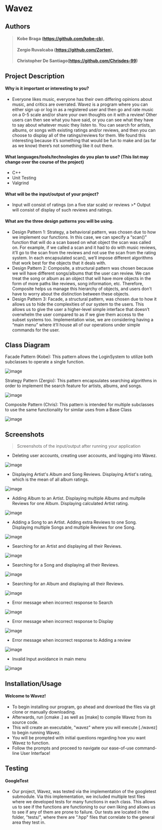 # Wavez

 ## Authors 
 > #### Kobe Braga (https://github.com/kobe-cb), 
 > #### Zergio Ruvalcaba (https://github.com/Zorten), 
 > #### Christopher De Santiago(https://github.com/Chrisdes-99)  
 
## Project Description
  #### Why is it important or interesting to you?
- Everyone likes music, everyone has their own differing opinions about music, and critics are overrated. Wavez is a program where you can either sign up or log in as a registered user and then go and rate music on a 0-5 scale and/or share your own thoughts on it with a review! Other users can then see what you have said, or you can see what they have to say about whatever music they listen to. You can search for artists, albums, or songs with existing ratings and/or reviews, and then you can choose to display all of the ratings/reviews for them. We found this interesting because it’s something that would be fun to make and (as far as we know) there’s not something like it out there. 

#### What languages/tools/technologies do you plan to use? (This list may change over the course of the project)
   - C++
   - Unit Testing
   - Valgrind
   
#### What will be the input/output of your project?
- Input will consist of ratings (on a five star scale) or reviews >* Output will consist of display of such reviews and ratings.

#### What are the three design patterns you will be using.
- Design Pattern 1: Strategy, a behavioral pattern, was chosen due to how we implement our functions. In this case, we can specify a 
“scan()” function that will do a scan based on what object the scan was called on. For example, if we called a scan and it had to do with music reviews, it’ll go to the scan from the reviews and not use the scan from the rating system. In each encapsulated scan(), we’ll impose different algorithms that work best for the objects that it deals with.
- Design Pattern 2: Composite, a structural pattern was chosen because we will have different songs/albums that the user can review. We can treat the song or album as an object that will have more objects in the form of more paths like reviews, song information, etc.  Therefore, Composite helps us manage this hierarchy of objects, and users don’t have to worry about the distinction between these objects. 
- Design Pattern 3: Facade, a structural pattern, was chosen due to how it allows us to hide the complexities of our system to the users. This allows us to give the user a higher-level simple interface that doesn’t overwhelm the user compared to as if we give them access to the subset systems too. Implementation wise, we are considering having a “main menu” where it’ll house all of our operations under simple commands for the user.

## Class Diagram

 Facade Pattern (Kobe): This pattern allows the LoginSystem to utilize both subclasses to operate a single function.
   
 ![image](./images/Facade.png)
 
 Strategy Pattern (Zergio): This pattern encapsulates searching algorithms in order to implement the search feature for artists, albums, and songs.
  
 ![image](./images/Strategy.png)
 
 Composite Pattern (Chris): This pattern is intended for multiple subclasses to use the same functionality for similar uses from a Base Class
  
  ![image](./images/Composite_Pattern.png)
  
 ## Screenshots
 > Screenshots of the input/output after running your application
 
 - Deleting user accounts, creating user accounts, and logging into Wavez.
 
 ![image](./images/accounts.JPG)
 
 
 - Displaying Artist's Album and Song Reviews. Displaying Artist's rating, which is the mean of all album ratings.
 
 ![image](./images/display.PNG)
 
 - Adding Album to an Artist. Displaying multiple Albums and multpile Reviews for one Album. Displaying calculated Artist rating.
 
 ![image](./images/addAlbum.PNG)
 
 - Adding a Song to an Artist. Adding extra Reviews to one Song. Displaying multiple Songs and multiple Reviews for one Song.
 
 ![image](./images/addSong.PNG)
 
 - Searching for an Artist and displaying all their Reviews.
 
 ![image](./images/searchArtist.PNG)

 - Searching for a Song and displaying all their Reviews.

 ![image](./images/songSearch.png)

 - Searching for an Album and displaying all their Reviews.

 ![image](./images/albumSearch.png)

 - Error message when incorrect response to Search

 ![image](./images/searchError.png)

 - Error message when incorrect response to Display

 ![image](./images/displayError.png)

 - Error message when incorrect response to Adding a review

 ![image](./images/addError.png)

 - Invalid Input avoidance in main menu

 ![image](./images/menuError.png)

## Installation/Usage
#### Welcome to Wavez!
 * To begin installing our program, go ahead and download the files via git clone or manually downloading.
 * Afterwards, run [cmake .] as well as [make] to compile Wavez from its source code.
 * This will create an executable, "wavez" where you will execute [./wavez] to begin running Wavez.
 * You will be prompted with initial questions regarding how you want Wavez to function.
 * Follow the prompts and proceed to navigate our ease-of-use command-line User Interface!


## Testing
#### GoogleTest
 - Our project, Wavez, was tested via the implementation of the googletest submodule. Via this implementation, we included multiple test files where we developed tests for many functions in each class. This allows us to see if the functions are functioning to our own liking and allows us to see if any of them are prone to failure. Our tests are located in the folder, "tests/", where there are ".hpp" files that correlate to the general area they test in.

